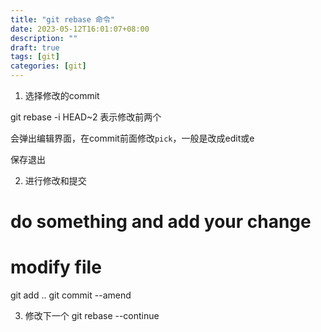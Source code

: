 ```yaml
---
title: "git rebase 命令"
date: 2023-05-12T16:01:07+08:00
description: ""
draft: true
tags: [git]
categories: [git]
---
```




1. 选择修改的commit


git rebase -i HEAD~2  表示修改前两个

会弹出编辑界面，在commit前面修改`pick`，一般是改成edit或e

保存退出

2. 进行修改和提交

# do something and add your change
# modify file
git add ..
git commit --amend


3. 修改下一个
git rebase --continue